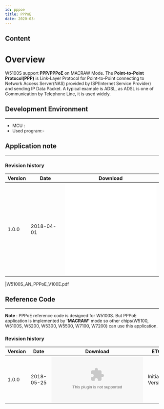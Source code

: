 ```yaml
---
id: pppoe
title: PPPoE
date: 2020-03-
---
```



## Content

# Overview


W5100S support **PPP/PPPoE** on MACRAW Mode. The **Point-to-Point
Protocol(PPP)** is Link-Layer Protocol for Point-to-Point connecting to
Network Access Server(NAS) provided by ISP(Internet Service Provider)
and sending IP Data Packet. A typical example is ADSL, as ADSL is one of
Communication by Telephone Line, it is used widely.



## Development Environment

-----

- MCU :
- Used program:-

## Application note

-----

### Revision history

<table>
<thead>
<tr class="header">
<th>Version</th>
<th>Date</th>
<th>Download</th>
</tr>
</thead>
<tbody>
<tr class="odd">
<td>1.0.0</td>
<td>2018-04-01</td>
<td><embed src="/products/w5100s/application/W5100S_AN_PPPoE_V100K.pdf" /><br />
<embed src="/products/w5100s/application/W5100S_AN_PPPoE_V100E.pdf" /></td>
</tr>
</tbody>
</table>

|W5100S\_AN\_PPPoE\_V100E.pdf

## Reference Code

-----

**Note** : PPPoE reference code is designed for W5100S. But PPPoE
application is implemented by **'MACRAW'** mode so other chips(W5100,
W5100S, W5200, W5300, W5500, W7100, W7200) can use this application.

### Revision history

| Version | Date       | Download                                                                                                    | ETC             |
| ------- | ---------- | ----------------------------------------------------------------------------------------------------------- | --------------- |
| 1.0.0   | 2018-05-25 | ![W5100S\_EVB\_AN\_CoIDE\_PPPoE\_V100.zip](/products/w5100s/application/w5100s_evb_an_coide_pppoe_v100.zip) | Initial Version |
